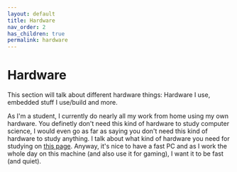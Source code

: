 ```yaml
---
layout: default
title: Hardware
nav_order: 2
has_children: true
permalink: hardware
---
```


# Hardware

This section will talk about different hardware things:
Hardware I use, embedded stuff I use/build and more.

As I'm a student, I currently do nearly all my work from home using my own hardware.
You definetly don't need this kind of hardware to study computer science, I would even go as far as saying you don't need this kind of hardware to study anything.
I talk about what kind of hardware you need for studying on [this page](Hardware/Studying-Computer-Science.md).
Anyway, it's nice to have a fast PC and as I work the whole day on this machine (and also use it for gaming), I want it to be fast (and quiet).
